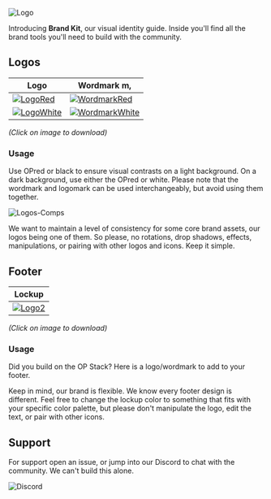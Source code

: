<p align="left">
  <img src="https://user-images.githubusercontent.com/1300064/219525549-2abc047c-cf55-41ab-a538-757f7631fcc2.svg" alt="Logo">
</p>

Introducing **Brand Kit**, our visual identity guide.  Inside you'll find all the brand tools you'll need to build with the community.  

## Logos


|  Logo             |   Wordmark  m,                                                       |
| ----------------- | ------------------------------------------------------------------ |
|  [![LogoRed](https://user-images.githubusercontent.com/1300064/219575413-d7990d69-1d21-44ef-a2b1-e9c682c79802.svg)](https://www.dropbox.com/s/780z2x5ij2sxzkr/Logo-Red-50.svg?dl=0)  | [![WordmarkRed](https://user-images.githubusercontent.com/1300064/219568209-1f378d40-0606-4e7e-a52e-37aac6d4fdeb.svg)](https://www.dropbox.com/s/nqzlepxsa9f0zix/Optimism-Red-48.svg?dl=0) |
| [![LogoWhite](https://user-images.githubusercontent.com/1300064/219605602-fe0a8bbd-4938-4f41-8a96-aaccc24cccbf.svg)](https://www.dropbox.com/s/sfy3e2etz72kwtk/Logo-WhiteRed-50.svg?dl=0) | [![WordmarkWhite](https://user-images.githubusercontent.com/1300064/219583292-bab3cddb-9366-48b7-bfe4-1fab210ad76b.svg)](https://www.dropbox.com/s/k4egh3vh0ba7ujt/Optimism-White-48.svg?dl=0) |

_(Click on image to download)_

### Usage

Use OPred or black to ensure visual contrasts on a light background. On a dark background, use either the OPred or white. Please note that the wordmark and logomark can be used interchangeably, but avoid using them together.


![Logos-Comps](https://user-images.githubusercontent.com/1300064/219593021-0c12d64a-9f79-45bf-9762-61e160eb6b62.svg)


We want to maintain a level of consistency for some core brand assets, our logos being one of them.  So please, no rotations, drop shadows, effects, manipulations, or pairing with other logos and icons. Keep it simple.  


## Footer

|     Lockup                                                           |
| -------------------------------------------------------------------- |
| [![Logo2](https://user-images.githubusercontent.com/1300064/220606328-c18d12cc-c3d5-47e6-bdbb-7a2d253414d7.svg)](https://www.dropbox.com/s/ufn89z8435fs6b6/Combo--900--LT--24pt.svg?dl=0) |

_(Click on image to download)_

### Usage
Did you build on the OP Stack?  Here is a logo/wordmark to add to your footer.  

Keep in mind, our brand is flexible.  We know every footer design is different.  Feel free to change the lockup color to something that fits with your specific color palette, but please don't manipulate the logo, edit the text, or pair with other icons.  


## Support
For support open an issue, or jump into our Discord to chat with the community. We can't build this alone.

![Discord](https://img.shields.io/discord/667044843901681675?color=ff0420&label=chat&style=for-the-badge)



